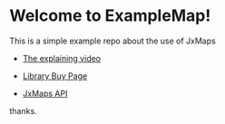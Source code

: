 # Welcome to ExampleMap!
This is a simple example repo about the use of JxMaps

 - [The explaining video](https://youtu.be/-ofmjUWQEAI)
   
  - [Library Buy Page]( https://www.teamdev.com/jxmaps)
   
   - [JxMaps API](https://www.teamdev.com/downloads/jxmaps/docs/com/teamdev/jxmaps/package-frame.html)



thanks.

